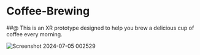 # Coffee-Brewing

##@ This is an XR prototype designed to help you brew a delicious cup of coffee every morning.

![Screenshot 2024-07-05 002529](https://github.com/GabrielM33/Coffee-Brewing/assets/123421871/9be0cf70-53f0-4d99-a84b-d1e3da5a53c0)
